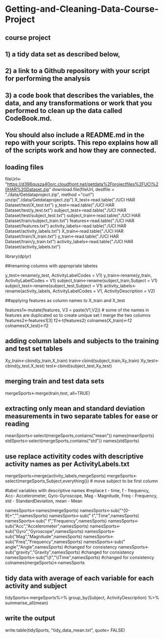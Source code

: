 # Getting-and-Cleaning-Data-Course-Project
## course project
## 1) a tidy data set as described below, 
## 2) a link to a Github repository with your script for performing the analysis
## 3) a code book that describes the variables, the data, and any transformations or work that you performed to clean up the data called CodeBook.md. 
## You should also include a README.md in the repo with your scripts. This repo explains how all of the scripts work and how they are connected.


## loading files 
fileUrl<-"https://d396qusza40orc.cloudfront.net/getdata%2Fprojectfiles%2FUCI%20HAR%20Dataset.zip"
download.file(fileUrl, destfile = "./data/Getdataproject.zip", method ="curl")
unzip("./data/Getdataproject.zip")
X_test<-read.table("./UCI HAR Dataset/test/X_test.txt")
y_test<-read.table("./UCI HAR Dataset/test/y_test.txt")
subject_test<-read.table("./UCI HAR Dataset/test/subject_test.txt")
subject_train<-read.table("./UCI HAR Dataset/train/subject_train.txt")
features<-read.table("./UCI HAR Dataset/features.txt") 
activity_labels<-read.table("./UCI HAR Dataset/activity_labels.txt")
X_train<-read.table("./UCI HAR Dataset/train/X_train.txt")
y_train<-read.table("./UCI HAR Dataset/train/y_train.txt")
activity_labels<-read.table("./UCI HAR Dataset/activity_labels.txt")

library(dplyr)

##renaming columns with appropriate labeles

y_test<-rename(y_test, ActivityLabelCodes = V1)
y_train<-rename(y_train, ActivityLabelCodes = V1)
subject_train<-rename(subject_train,Subject = V1)
subject_test<-rename(subject_test,Subject = V1)
activity_labels<-rename(activity_labels, ActivityLabelCodes = V1, ActivityDescription = V2)

##applying features as column names to X_train and X_test

features1<-mutate(features, V3 = paste(V1,V2)) # some of the names in features are duplicated so to create unique set I merge the two columns
features2<-features1[3]
f2<-t(features2)
colnames(X_train)<-f2
colnames(X_test)<-f2

## adding column labels and subjects to the training and test set tables

Xy_train<-cbind(y_train,X_train)
train<-cbind(subject_train,Xy_train)
Xy_test<-cbind(y_test,X_test)
test<-cbind(subject_test,Xy_test)


## merging train and test data sets

mergeSports<-merge(train,test, all=TRUE)

## extracting only mean and standard deviation measurements in two separate tables for ease or reading

meanSports<-select(mergeSports,contains("mean"))
names(meanSports)
stdSports<-select(mergeSports,contains("std"))
names(stdSports)

## use replace activitity codes with descriptive activity names as per ActivityLabels.txt
mergeSports=merge(activity_labels,mergeSports)
mergeSports<-select(mergeSports,Subject,everything()) # move subject to be first column

#label variables with descriptive names
#replace t - time, f - frequency, Acc- Accelerometer, Gyro-Gyroscope, Mag - Magnitude,  Freq - Frequency, std - StandardDeviation, mean - Mean 

namesSports<-names(mergeSports)
namesSports<-sub("^[0-9]+","",namesSports)
namesSports<-sub(" t","Time",namesSports)
namesSports<-sub(" f","Frequency",namesSports)
namesSports<-sub("Acc","Accelerometer",namesSports)
namesSports<-sub("Gyro","Gyroscope",namesSports)
namesSports<-sub("Mag","Magnitude",namesSports)
namesSports<-sub("Freq","Frequency",namesSports)
namesSports<-sub(" angle","Angle",namesSports) #changed for consistency
namesSports<-sub("gravity","Gravity",namesSports) #changed for consistency
namesSports<-sub("\\(t","\\(Time",namesSports) #changed for consistency
colnames(mergeSports)<-namesSports

## tidy data with average of each variable for each activity and subject

tidySports<-mergeSports%>%
        group_by(Subject, ActivityDescription) %>%
        summarise_all(mean)
## write the output 

write.table(tidySports, "tidy_data_mean.txt", quote= FALSE)
